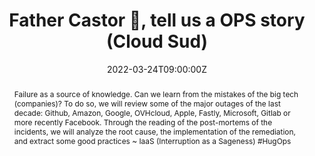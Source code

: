 ---
title: Father Castor 🐻, tell us a OPS story (Cloud Sud)

event: Cloud Sud 2022
event_url: https://cloudsud.fr/

location: Online

summary: What can we learn from the latest IT incidents?
abstract: "Failure as a source of knowledge. Can we learn from the mistakes of the big tech (companies)?
To do so, we will review some of the major outages of the last decade: Github, Amazon, Google, OVHcloud, Apple, Fastly, Microsoft, Gitlab or more recently Facebook. Through the reading of the post-mortems of the incidents, we will analyze the root cause, the implementation of the remediation, and extract some good practices

~ IaaS (Interruption as a Sageness) #HugOps"

date: "2022-03-24T09:00:00Z"
date_end: "2022-03-24T18:00:00Z"
all_day: false

publishDate: "2022-03-02T00:00:00Z"

authors: [David Aparicio]
tags: [Cloud, SRE]

featured: false

image:
  caption: 'Image credit: [**Cloud Sud 2022**](https://cloudsud.fr/)'
  focal_point: Right

links:
- name: Video
  url: https://youtu.be/aT4tcib2p44
- icon: comments
  icon_pack: fas
  name: Feedback
  url: https://openfeedback.io/J85DO0iwp4Fr59wWsLRR/2022-03-24/HH2TEY7nwTCrZIieE754
url_code: ""
url_pdf: ""
url_slides: "talks/CloudSud2022_PereCastor.pdf"
url_video: ""

slides: ""
projects: []
---